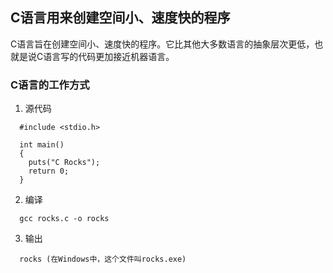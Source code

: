## C语言用来创建空间小、速度快的程序

C语言旨在创建空间小、速度快的程序。它比其他大多数语言的抽象层次更低，也就是说C语言写的代码更加接近机器语言。

### C语言的工作方式

1. 源代码

```
  #include <stdio.h>
  
  int main()
  { 
    puts("C Rocks");
    return 0;
  }
```

2. 编译

```
  gcc rocks.c -o rocks
```
3. 输出

```
  rocks (在Windows中，这个文件叫rocks.exe)
```


